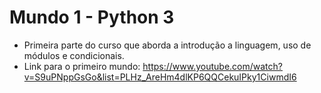 # Mundo 1 - Python 3
- Primeira parte do curso que aborda a introdução a linguagem, uso de módulos e condicionais.
- Link para o primeiro mundo: https://www.youtube.com/watch?v=S9uPNppGsGo&list=PLHz_AreHm4dlKP6QQCekuIPky1CiwmdI6
